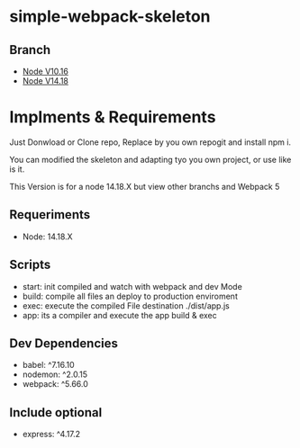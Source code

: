 # simple-webpack-skeleton

## Branch
  - [Node V10.16](https://github.com/csalazart/simple-webpack-skeleton/tree/vnode-10.16)
  - [Node V14.18](https://github.com/csalazart/simple-webpack-skeleton/tree/vnode-14.18)
  

# Implments & Requirements

 Just Donwload or Clone repo, Replace by you own repogit and install npm i.

You can modified the skeleton and adapting tyo you own project, or use like is it.

This Version is for a node 14.18.X but view other branchs and Webpack 5

## Requeriments
   - Node: 14.18.X

## Scripts
  - start: init compiled and watch with webpack and dev Mode
  - build: compile all files an deploy to production enviroment
  - exec: execute the compiled File destination ./dist/app.js
  - app: its a compiler and execute the app build & exec 

## Dev Dependencies
  - babel: ^7.16.10
  - nodemon: ^2.0.15
  - webpack: ^5.66.0

## Include optional  
  - express: ^4.17.2

